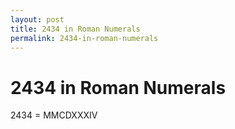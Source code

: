 ```yaml
---
layout: post
title: 2434 in Roman Numerals
permalink: 2434-in-roman-numerals
---
```


# 2434 in Roman Numerals

2434 = MMCDXXXIV
